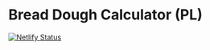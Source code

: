 # Bread Dough Calculator (PL)

[![Netlify Status](https://api.netlify.com/api/v1/badges/3dd1150d-881a-412d-a6da-995dd7757544/deploy-status)](https://app.netlify.com/sites/breadcalc/deploys)
